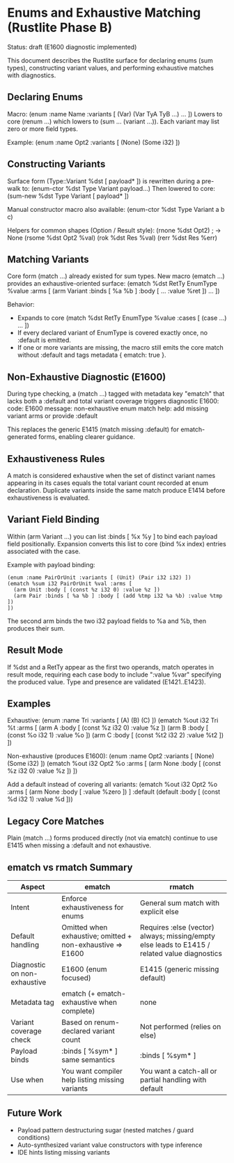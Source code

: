 # Enums and Exhaustive Matching (Rustlite Phase B)

Status: draft (E1600 diagnostic implemented)

This document describes the Rustlite surface for declaring enums (sum types), constructing variant values, and performing exhaustive matches with diagnostics.

## Declaring Enums

Macro: (enum :name Name :variants [ (Var) (Var TyA TyB ...) ... ])
Lowers to core (renum ...) which lowers to (sum ... (variant ...)). Each variant may list zero or more field types.

Example:
  (enum :name Opt2 :variants [ (None) (Some i32) ])

## Constructing Variants

Surface form (Type::Variant %dst [ payload* ]) is rewritten during a pre-walk to:
  (enum-ctor %dst Type Variant payload...)
Then lowered to core:
  (sum-new %dst Type Variant [ payload* ])

Manual constructor macro also available:
  (enum-ctor %dst Type Variant a b c)

Helpers for common shapes (Option / Result style):
  (rnone %dst Opt2) ; -> None
  (rsome %dst Opt2 %val)
  (rok %dst Res %val)
  (rerr %dst Res %err)

## Matching Variants

Core form (match ...) already existed for sum types. New macro (ematch ...) provides an exhaustive-oriented surface:
  (ematch %dst RetTy EnumType %value :arms [ (arm Variant :binds [ %a %b ] :body [ ... :value %ret ]) ... ])

Behavior:
- Expands to core (match %dst RetTy EnumType %value :cases [ (case ...) ... ])
- If every declared variant of EnumType is covered exactly once, no :default is emitted.
- If one or more variants are missing, the macro still emits the core match without :default and tags metadata { ematch: true }.

## Non-Exhaustive Diagnostic (E1600)

During type checking, a (match ...) tagged with metadata key "ematch" that lacks both a :default and total variant coverage triggers diagnostic E1600:
  code: E1600
  message: non-exhaustive enum match
  help: add missing variant arms or provide :default

This replaces the generic E1415 (match missing :default) for ematch-generated forms, enabling clearer guidance.

## Exhaustiveness Rules

A match is considered exhaustive when the set of distinct variant names appearing in its cases equals the total variant count recorded at enum declaration. Duplicate variants inside the same match produce E1414 before exhaustiveness is evaluated.

## Variant Field Binding

Within (arm Variant ...) you can list :binds [ %x %y ] to bind each payload field positionally. Expansion converts this list to core (bind %x index) entries associated with the case.

Example with payload binding:

```
(enum :name PairOrUnit :variants [ (Unit) (Pair i32 i32) ])
(ematch %sum i32 PairOrUnit %val :arms [
  (arm Unit :body [ (const %z i32 0) :value %z ])
  (arm Pair :binds [ %a %b ] :body [ (add %tmp i32 %a %b) :value %tmp ])
])
```
The second arm binds the two i32 payload fields to %a and %b, then produces their sum.

## Result Mode

If %dst and a RetTy appear as the first two operands, match operates in result mode, requiring each case body to include ":value %var" specifying the produced value. Type and presence are validated (E1421..E1423).

## Examples

Exhaustive:
  (enum :name Tri :variants [ (A) (B) (C) ])
  (ematch %out i32 Tri %t :arms [
    (arm A :body [ (const %z i32 0) :value %z ])
    (arm B :body [ (const %o i32 1) :value %o ])
    (arm C :body [ (const %t2 i32 2) :value %t2 ]) ])

Non-exhaustive (produces E1600):
  (enum :name Opt2 :variants [ (None) (Some i32) ])
  (ematch %out i32 Opt2 %o :arms [ (arm None :body [ (const %z i32 0) :value %z ]) ])

Add a default instead of covering all variants:
  (ematch %out i32 Opt2 %o :arms [ (arm None :body [ :value %zero ]) ] :default (default :body [ (const %d i32 1) :value %d ]))

## Legacy Core Matches

Plain (match ...) forms produced directly (not via ematch) continue to use E1415 when missing a :default and not exhaustive.

## ematch vs rmatch Summary

| Aspect | ematch | rmatch |
|--------|--------|--------|
| Intent | Enforce exhaustiveness for enums | General sum match with explicit else |
| Default handling | Omitted when exhaustive; omitted + non-exhaustive => E1600 | Requires :else (vector) always; missing/empty else leads to E1415 / related value diagnostics |
| Diagnostic on non-exhaustive | E1600 (enum focused) | E1415 (generic missing default) |
| Metadata tag | ematch (+ ematch-exhaustive when complete) | none |
| Variant coverage check | Based on renum-declared variant count | Not performed (relies on else) |
| Payload binds | :binds [ %sym* ] same semantics | :binds [ %sym* ] |
| Use when | You want compiler help listing missing variants | You want a catch-all or partial handling with default |

## Future Work
- Payload pattern destructuring sugar (nested matches / guard conditions)
- Auto-synthesized variant value constructors with type inference
- IDE hints listing missing variants

